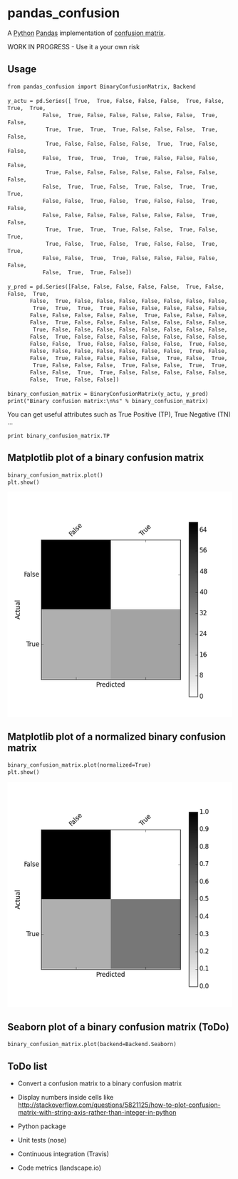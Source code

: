 # pandas_confusion

A [Python]() [Pandas](http://pandas.pydata.org/) implementation of [confusion matrix](https://en.wikipedia.org/wiki/Confusion_matrix).

WORK IN PROGRESS - Use it a your own risk

## Usage

    from pandas_confusion import BinaryConfusionMatrix, Backend

    y_actu = pd.Series([ True,  True, False, False, False,  True, False,  True,  True,
               False,  True, False, False, False, False, False,  True, False,
                True,  True,  True,  True, False, False, False,  True, False,
                True, False, False, False, False,  True,  True, False, False,
               False,  True,  True,  True,  True, False, False, False, False,
                True, False, False, False, False, False, False, False, False,
               False,  True,  True, False,  True, False,  True,  True,  True,
               False, False,  True, False,  True, False, False,  True, False,
               False, False, False, False, False, False, False,  True, False,
                True,  True,  True,  True, False, False,  True, False,  True,
                True, False,  True, False,  True, False, False,  True,  True,
               False, False,  True,  True, False, False, False, False, False,
               False,  True,  True, False])

    y_pred = pd.Series([False, False, False, False, False,  True, False, False,  True,
           False,  True, False, False, False, False, False, False, False,
            True,  True,  True,  True, False, False, False, False, False,
           False, False, False, False, False,  True, False, False, False,
           False,  True, False, False, False, False, False, False, False,
            True, False, False, False, False, False, False, False, False,
           False,  True, False, False, False, False, False, False, False,
           False, False,  True, False, False, False, False,  True, False,
           False, False, False, False, False, False, False,  True, False,
           False,  True, False, False, False, False,  True, False,  True,
            True, False, False, False,  True, False, False,  True,  True,
           False, False,  True,  True, False, False, False, False, False,
           False,  True, False, False])

    binary_confusion_matrix = BinaryConfusionMatrix(y_actu, y_pred)
    print("Binary confusion matrix:\n%s" % binary_confusion_matrix)


You can get useful attributes such as True Positive (TP), True Negative (TN) ...


    print binary_confusion_matrix.TP
    

## Matplotlib plot of a binary confusion matrix

    binary_confusion_matrix.plot()
    plt.show()

![binary_confusion_matrix](screenshots/binary_confusion_matrix.png)

## Matplotlib plot of a normalized binary confusion matrix

    binary_confusion_matrix.plot(normalized=True)
    plt.show()

![binary_confusion_matrix_norm](screenshots/binary_confusion_matrix_norm.png)

## Seaborn plot of a binary confusion matrix (ToDo)

    binary_confusion_matrix.plot(backend=Backend.Seaborn)

## ToDo list

* Convert a confusion matrix to a binary confusion matrix

* Display numbers inside cells like http://stackoverflow.com/questions/5821125/how-to-plot-confusion-matrix-with-string-axis-rather-than-integer-in-python

* Python package

* Unit tests (nose)

* Continuous integration (Travis)

* Code metrics (landscape.io)
